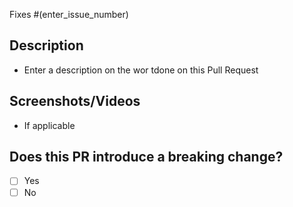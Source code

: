 Fixes #(enter_issue_number)

## Description

- Enter a description on the wor tdone on this Pull Request

## Screenshots/Videos

- If applicable

## Does this PR introduce a breaking change? 

- [ ] Yes
- [ ] No
